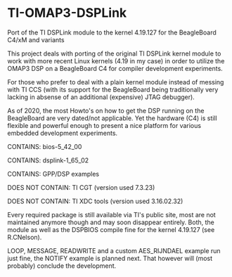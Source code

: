 # TI-OMAP3-DSPLink
Port of the TI DSPLink module to the kernel 4.19.127 for the BeagleBoard C4/xM
and variants

This project deals with porting of the original TI DSPLink kernel module to
work with more recent Linux kernels (4.19 in my case) in order to utilize
the OMAP3 DSP on a BeagleBoard C4 for compiler development experiments.

For those who prefer to deal with a plain kernel module instead of messing
with TI CCS (with its support for the BeagleBoard being traditionally very
lacking in absense of an additional (expensive) JTAG debugger).

As of 2020, the most Howto's on how to get the DSP running on the BeagleBoard
are very dated/not applicable. Yet the hardware (C4) is still flexible and
powerful enough to present a nice platform for various embedded development
experiments.


CONTAINS: bios-5_42_00

CONTAINS: dsplink-1_65_02

CONTAINS: GPP/DSP examples

DOES NOT CONTAIN: TI CGT (version used 7.3.23)

DOES NOT CONTAIN: TI XDC tools (version used 3.16.02.32)


Every required package is still available via TI's public site, most are not
maintained anymore though and may soon disappear entirely. Both, the module
as well as the DSPBIOS compile fine for the kernel 4.19.127 (see R.CNelson).

LOOP, MESSAGE, READWRITE and a custom AES_RIJNDAEL example run just fine, the
NOTIFY example is planned next. That however will (most probably) conclude
the development.
